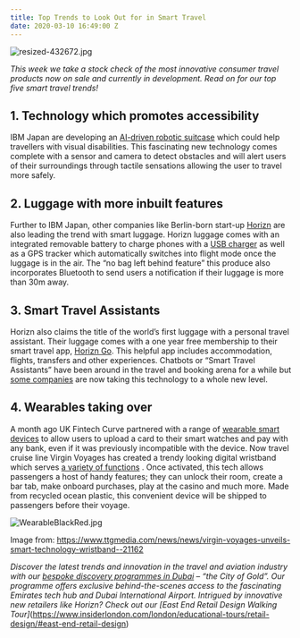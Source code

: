 ```yaml
---
title: Top Trends to Look Out for in Smart Travel
date: 2020-03-10 16:49:00 Z
---
```


![resized-432672.jpg](/uploads/resized-432672.jpg)

*This week we take a stock check of the most innovative consumer travel products now on sale and currently in development. Read on for our top five smart travel trends!*

## 1.	Technology which promotes accessibility

IBM Japan are developing an [AI-driven robotic suitcase](https://www.inceptivemind.com/chieko-asakawa-smart-suitcase-shaped-robot-visually-impaired/12035/) which could help travellers with visual disabilities. This fascinating new technology comes complete with a sensor and camera to detect obstacles and will alert users of their surroundings through tactile sensations allowing the user to travel more safely. 

## 2.	Luggage with more inbuilt features


Further to IBM Japan, other companies like Berlin-born start-up [Horizn](https://horizn-studios.co.uk) are also leading the trend with smart luggage. Horizn luggage comes with an integrated removable battery to charge phones with a [USB charger](https://horizn-studios.co.uk/en/travel-tech/) as well as a GPS tracker which automatically switches into flight mode once the luggage is in the air. The “no bag left behind feature” this produce also incorporates Bluetooth to send users a notification if their luggage is more than 30m away. 


## 3.	Smart Travel Assistants

Horizn also claims the title of the world’s first luggage with a personal travel assistant. Their luggage comes with a one year free membership to their smart travel app, [Horizn Go](https://horizn-studios.co.uk/en/go/). This helpful app includes accommodation, flights, transfers and other experiences.
Chatbots or “Smart Travel Assistants” have been around in the travel and booking arena for a while but [some companies](https://www.eyefortravel.com/distribution-strategies/smart-travel-assistants-new-gateway-travel-0) are now taking this technology to a whole new level. 


## 4.	Wearables taking over

A month ago UK Fintech Curve partnered with a range of [wearable smart devices](https://www.insiderlondon.com/blog/three-reasons-that-curve-is-causing-a-stir-in-the-fintech-world/) to allow users to upload a card to their smart watches and pay with any bank, even if it was previously incompatible with the device. Now travel cruise line Virgin Voyages has created a trendy looking digital wristband which serves [a variety of functions](https://www.ttgmedia.com/news/news/virgin-voyages-unveils-smart-technology-wristband--21162) . Once activated, this tech allows passengers a host of handy features; they can unlock their room, create a bar tab, make onboard purchases, play at the casino and much more. Made from recycled ocean plastic, this convenient device will be shipped to passengers before their voyage.

![WearableBlackRed.jpg](/uploads/WearableBlackRed.jpg)

Image from: https://www.ttgmedia.com/news/news/virgin-voyages-unveils-smart-technology-wristband--21162  


*Discover the latest trends and innovation in the travel and aviation industry with our [bespoke discovery programmes in Dubai](https://www.insiderlondon.com/asia/dubai/) – “the City of Gold”. Our programme offers exclusive behind-the-scenes access to the fascinating Emirates tech hub and Dubai International Airport.
Intrigued by innovative new retailers like Horizn? Check out our [East End Retail Design Walking Tour]*(https://www.insiderlondon.com/london/educational-tours/retail-design/#east-end-retail-design)
